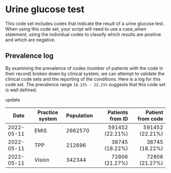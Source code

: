 # Urine glucose test

This code set includes codes that indicate the result of a urine glucose test. When using this code set, your script will need to use a case_when statement, using the individual codes to classify which results are positive and which are negative.

## Prevalence log

By examining the prevalence of codes (number of patients with the code in their record) broken down by clinical system, we can attempt to validate the clinical code sets and the reporting of the conditions. Here is a log for this code set. The prevalence range `18.22% - 22.21%` suggests that this code set is well defined.


update

| Date       | Practice system | Population | Patients from ID | Patient from code |
| ---------- | --------------- | ---------- | ---------------: | ----------------: |
| 2022-05-11 | EMIS            | 2662570    |  591452 (22.21%) |  591452 (22.21%)  |
| 2022-05-11 | TPP             | 212696     |   38745 (18.22%) |   38745 (18.22%)  |
| 2022-05-11 | Vision          | 342344     |   72806 (21.27%) |   72806 (21.27%)  |

